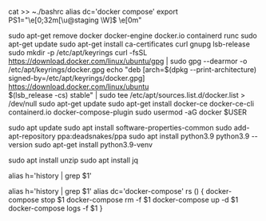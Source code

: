 cat >> ~./bashrc
alias dc='docker compose'
export PS1="\e[0;32m[\u@staging \W]\$ \e[0m"


sudo apt-get remove docker docker-engine docker.io containerd runc
sudo apt-get update
sudo apt-get install     ca-certificates     curl     gnupg     lsb-release
sudo mkdir -p /etc/apt/keyrings
curl -fsSL https://download.docker.com/linux/ubuntu/gpg | sudo gpg --dearmor -o /etc/apt/keyrings/docker.gpg
echo   "deb [arch=$(dpkg --print-architecture) signed-by=/etc/apt/keyrings/docker.gpg] https://download.docker.com/linux/ubuntu \
$(lsb_release -cs) stable" | sudo tee /etc/apt/sources.list.d/docker.list > /dev/null
sudo apt-get update
sudo apt-get install docker-ce docker-ce-cli containerd.io docker-compose-plugin
sudo usermod -aG docker $USER


sudo apt update
sudo apt install software-properties-common
sudo add-apt-repository ppa:deadsnakes/ppa
sudo apt install python3.9
python3.9 --version
sudo apt-get install python3.9-venv

sudo apt install unzip
sudo apt install jq

   

alias h='history | grep $1'

alias h='history | grep $1'
alias dc='docker-compose'
rs () {
  docker-compose stop $1
  docker-compose rm -f $1
  docker-compose up -d $1
  docker-compose logs -f $1
}